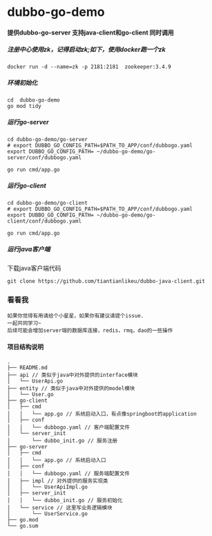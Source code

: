 # dubbo-go-demo


#### 提供dubbo-go-server 支持java-client和go-client 同时调用

##### 注册中心使用zk，记得启动zk;如下，使用docker跑一个zk
```shell
docker run -d --name=zk -p 2181:2181  zookeeper:3.4.9 
```

##### 环境初始化
```shell
cd  dubbo-go-demo
go mod tidy
```

##### 运行go-server
```shell
cd dubbo-go-demo/go-server
# export DUBBO_GO_CONFIG_PATH=$PATH_TO_APP/conf/dubbogo.yaml
export DUBBO_GO_CONFIG_PATH= ~/dubbo-go-demo/go-server/conf/dubbogo.yaml

go run cmd/app.go

```

##### 运行go-client
```shell
cd dubbo-go-demo/go-client
# export DUBBO_GO_CONFIG_PATH=$PATH_TO_APP/conf/dubbogo.yaml
export DUBBO_GO_CONFIG_PATH= ~/dubbo-go-demo/go-client/conf/dubbogo.yaml

go run cmd/app.go
```

##### 运行java客户端
下载java客户端代码
```shell
git clone https://github.com/tiantianlikeu/dubbo-java-client.git
```


### 看看我
```text
如果你觉得有用请给个小星星，如果你有建议请提个issue.
一起共同学习~
后续可能会增加server端的数据库连接，redis，rmq，dao的一些操作
```

#### 项目结构说明
```text
.
├── README.md
├── api // 类似于java中对外提供的interface模块
│   └── UserApi.go
├── entity // 类似于java中对外提供的model模块
│   └── User.go
├── go-client
│   ├── cmd
│   │   └── app.go // 系统启动入口，有点像springboot的application
│   ├── conf
│   │   └── dubbogo.yaml // 客户端配置文件
│   └── server_init
│       └── dubbo_init.go // 服务注册
├── go-server
│   ├── cmd
│   │   └── app.go // 系统启动入口
│   ├── conf
│   │   └── dubbogo.yaml // 服务端配置文件
│   ├── impl // 对外提供的服务实现类
│   │   └── UserApiImpl.go 
│   ├── server_init
│   │   └── dubbo_init.go // 服务初始化
│   └── service // 这里写业务逻辑模块
│       └── UserService.go 
├── go.mod
└── go.sum

```
